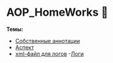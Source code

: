 # AOP_HomeWorks :green_book:
**Темы:**
- [Собственные аннотации](https://github.com/AbdulatipA/AOP_HomeWork/tree/master/src/main/java/org/example/startapplication/annotation)
- [Аспект](https://github.com/AbdulatipA/AOP_HomeWork/tree/master/src/main/java/org/example/startapplication/aspect)
- [xml-файл для логов](https://github.com/AbdulatipA/AOP_HomeWork/blob/master/src/main/resources/logback-spring.xml)
-[Логи](https://github.com/AbdulatipA/AOP_HomeWork/tree/master/logs)
